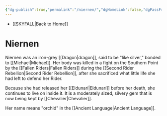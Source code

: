 ```yaml
---
{"dg-publish":true,"permalink":"/niernen/","dgHomeLink":false,"dgPassFrontmatter":false}
---
```


- [[SKYFALL|Back to Home]]

# Niernen
Niernen was an iron-grey [[Dragon|dragon]], said to be "like silver," bonded to [[Michael|Michael]]. Her body was killed in a fight on the Southern Point by the [[Fallen Riders|Fallen Riders]] during the [[Second Rider Rebellion|Second Rider Rebellion]], after she sacrificed what little life she had left to defend her Rider. 

Because she had released her [[Eldunarí|Eldunarí]] before her death, she continues to live on inside it. It is a moderately sized, silvery gem that is now being kept by [[Chevalier|Chevalier]]. 

Her name means "orchid" in the [[Ancient Language|Ancient Language]]. 
